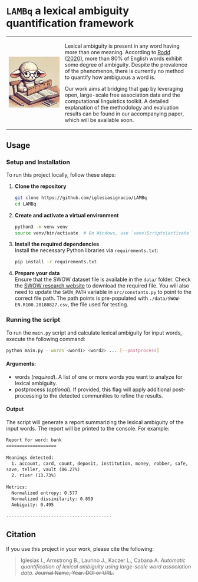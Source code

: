 # `LAMBq` a lexical ambiguity quantification framework
<table style="border: none; border-collapse: collapse;">
  <tr>
    <td style="border: none;"><img src="./repo_img.webp" alt="lamb_measures_dict" width="1000"></td>
    <td style="border: none;">
      <p>Lexical ambiguity is present in any word having more than one meaning. According to <a href="https://journals.sagepub.com/doi/abs/10.1177/1745691619885860">Rodd (2020)</a>, more than 80% of English words exhibit some degree of ambiguity. Despite the prevalence of the phenomenon, there is currently no method to quantify how ambiguous a word is.

Our work aims at bridging that gap by leveraging open, large-scale free association data and the computational linguistics toolkit. A detailed explanation of the methodology and evaluation results can be found in our accompanying paper, which will be available soon.</p>
    </td>
  </tr>
</table>



## Usage

### Setup and Installation

To run this project locally, follow these steps:

1. **Clone the repository**  
   ```bash
   git clone https://github.com/iglesiasignacio/LAMBq 
   cd LAMBq
   ```

2. **Create and activate a virtual environment**  

    ```bash
    python3 -m venv venv
    source venv/bin/activate  # On Windows, use `venv\Scripts\activate`
    ```

3. **Install the required dependencies**  
    Install the necessary Python libraries via `requirements.txt`:  

    ```bash
    pip install -r requirements.txt
    ```

4. **Prepare your data**  
    Ensure that the SWOW dataset file is available in the `data/` folder. Check the [SWOW research website](https://smallworldofwords.org/en/project/research) to download the required file. You will also need to update the `SWOW_PATH` variable in `src/constants.py` to point to the correct file path. The path points is pre-populated with `./data/SWOW-EN.R100.20180827.csv`, the file used for testing.
   

### Running the script  

To run the `main.py` script and calculate lexical ambiguity for input words, execute the following command:  

```bash  
python main.py --words <word1> <word2> ... [--postprocess]  
```  

#### Arguments:  
- words (_required_). A list of one or more words you want to analyze for lexical ambiguity.  
- postprocess (_optional_). If provided, this flag will apply additional post-processing to the detected communities to refine the results.

#### Output
The script will generate a report summarizing the lexical ambiguity of the input words. The report will be printed to the console. For example:  
```
Report for word: bank
===================

Meanings detected:
  1. account, card, count, deposit, institution, money, robber, safe, save, teller, vault (86.27%)
  2. river (13.73%)

Metrics:
  Normalized entropy: 0.577
  Normalized dissimilarity: 0.859
  Ambiguity: 0.495

----------------------------------------
```

## Citation
If you use this project in your work, please cite the following:  

> Iglesias I., Armstrong B., Laurino J., Kaczer L., Cabana A. *Automatic quantification of lexical ambiguity using large-scale word association data*. ~~Journal Name, Year. DOI or URL.~~
